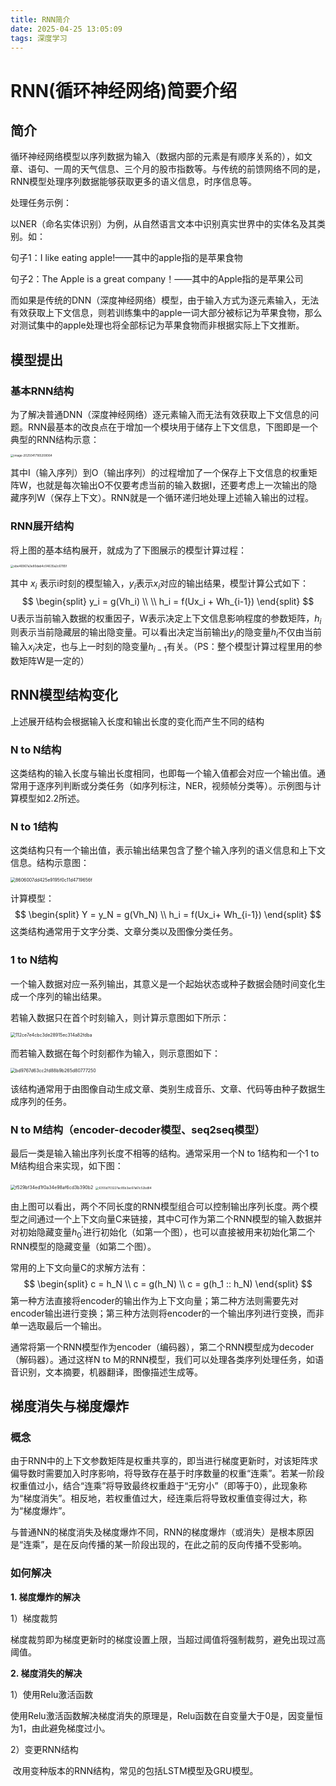```yaml
---
title: RNN简介
date: 2025-04-25 13:05:09
tags: 深度学习
---
```


# RNN(循环神经网络)简要介绍

## 简介

循环神经网络模型以序列数据为输入（数据内部的元素是有顺序关系的），如文章、语句、一周的天气信息、三个月的股市指数等。与传统的前馈网络不同的是，RNN模型处理序列数据能够获取更多的语义信息，时序信息等。

处理任务示例：

以NER（命名实体识别）为例，从自然语言文本中识别真实世界中的实体名及其类别。如：

句子1：I like eating apple!——其中的apple指的是苹果食物

句子2：The Apple is a great company！——其中的Apple指的是苹果公司

而如果是传统的DNN（深度神经网络）模型，由于输入方式为逐元素输入，无法有效获取上下文信息，则若训练集中的apple一词大部分被标记为苹果食物，那么对测试集中的apple处理也将全部标记为苹果食物而非根据实际上下文推断。

## 模型提出

### 基本RNN结构

为了解决普通DNN（深度神经网络）逐元素输入而无法有效获取上下文信息的问题。RNN最基本的改良点在于增加一个模块用于储存上下文信息，下图即是一个典型的RNN结构示意：

<img src="https://caimotu.top/Picgo/image-20250417165208064.png" alt="image-20250417165208064" style="zoom:33%;" />

其中I（输入序列）到O（输出序列）的过程增加了一个保存上下文信息的权重矩阵W，也就是每次输出O不仅要考虑当前的输入数据I，还要考虑上一次输出的隐藏序列W（保存上下文）。RNN就是一个循环递归地处理上述输入输出的过程。

### RNN展开结构

将上图的基本结构展开，就成为了下图展示的模型计算过程：

<img src="https://caimotu.top/Picgo/ebe46967a3e80dab4c04635a2c6785f.jpg" alt="ebe46967a3e80dab4c04635a2c6785f" style="zoom:33%;" />

其中 $x_i$ 表示i时刻的模型输入，$y_i$表示$x_i$对应的输出结果，模型计算公式如下：
$$
\begin{split}
y_i = g(Vh_i)
\\
\\
h_i = f(Ux_i + Wh_{i-1})
\end{split}
$$
U表示当前输入数据的权重因子，W表示决定上下文信息影响程度的参数矩阵，$h_i$则表示当前隐藏层的输出隐变量。可以看出决定当前输出$y_i$的隐变量$h_i$不仅由当前输入$x_i$决定，也与上一时刻的隐变量$h_{i-1}$有关。（PS：整个模型计算过程里用的参数矩阵W是一定的）

## RNN模型结构变化

上述展开结构会根据输入长度和输出长度的变化而产生不同的结构

### N to N结构

这类结构的输入长度与输出长度相同，也即每一个输入值都会对应一个输出值。通常用于逐序列判断或分类任务（如序列标注，NER，视频帧分类等）。示例图与计算模型如2.2所述。

### N to 1结构

这类结构只有一个输出值，表示输出结果包含了整个输入序列的语义信息和上下文信息。结构示意图：

<img src="https://caimotu.top/Picgo/8606007dd425e9195f0c11d4719656f.jpg" alt="8606007dd425e9195f0c11d4719656f" style="zoom: 50%;" />

计算模型：
$$
\begin{split}
Y = y_N = g(Vh_N)
\\
h_i = f(Ux_i+ Wh_{i-1})
\end{split}
$$
这类结构通常用于文字分类、文章分类以及图像分类任务。

###  1 to N结构

一个输入数据对应一系列输出，其意义是一个起始状态或种子数据会随时间变化生成一个序列的输出结果。

若输入数据只在首个时刻输入，则计算示意图如下所示：

<img src="https://caimotu.top/Picgo/112ce7e4cbc3de28915ec314a82fdba.jpg" alt="112ce7e4cbc3de28915ec314a82fdba" style="zoom:50%;" />

而若输入数据在每个时刻都作为输入，则示意图如下：

<img src="https://caimotu.top/Picgo/bd9767d63cc2fd88b9b265d80777250.jpg" alt="bd9767d63cc2fd88b9b265d80777250" style="zoom:50%;" />

该结构通常用于由图像自动生成文章、类别生成音乐、文章、代码等由种子数据生成序列的任务。

### N to M结构（encoder-decoder模型、seq2seq模型）

最后一类是输入输出序列长度不相等的结构。通常采用一个N to 1结构和一个1 to M结构组合来实现，如下图：

<img src="https://caimotu.top/Picgo/f529bf34ed1f0a34e98af6cd3b390b2.jpg" alt="f529bf34ed1f0a34e98af6cd3b390b2" style="zoom:50%;" />

<img src="https://caimotu.top/Picgo/6355d703227ac85b3ac67a61c52bd84.jpg" alt="6355d703227ac85b3ac67a61c52bd84" style="zoom: 33%;" />

由上图可以看出，两个不同长度的RNN模型组合可以控制输出序列长度。两个模型之间通过一个上下文向量C来链接，其中C可作为第二个RNN模型的输入数据并对初始隐藏变量$h_0^{'}$​进行初始化（如第一个图），也可以直接被用来初始化第二个RNN模型的隐藏变量（如第二个图）。

常用的上下文向量C的求解方法有：
$$
\begin{split}
c = h_N
\\
c = g(h_N)
\\
c = g(h_1 :: h_N)
\end{split}
$$
第一种方法直接将encoder的输出作为上下文向量；第二种方法则需要先对encoder输出进行变换；第三种方法则将encoder的一个输出序列进行变换，而非单一选取最后一个输出。

通常将第一个RNN模型作为encoder（编码器），第二个RNN模型成为decoder（解码器）。通过这样N to M的RNN模型，我们可以处理各类序列处理任务，如语音识别，文本摘要，机器翻译，图像描述生成等。

## 梯度消失与梯度爆炸

### 概念

由于RNN中的上下文参数矩阵是权重共享的，即当进行梯度更新时，对该矩阵求偏导数时需要加入时序影响，将导致存在基于时序数量的权重“连乘”。若某一阶段权重值过小，结合“连乘”将导致最终权重趋于“无穷小”（即等于0），此现象称为“梯度消失”。相反地，若权重值过大，经连乘后将导致权重值变得过大，称为“梯度爆炸”。

与普通NN的梯度消失及梯度爆炸不同，RNN的梯度爆炸（或消失）是根本原因是“连乘”，是在反向传播的某一阶段出现的，在此之前的反向传播不受影响。

### 如何解决

**1. 梯度爆炸的解决**

1）梯度裁剪

​    梯度裁剪即为梯度更新时的梯度设置上限，当超过阈值将强制裁剪，避免出现过高阈值。

**2. 梯度消失的解决**

1）使用Relu激活函数

​    使用Relu激活函数解决梯度消失的原理是，Relu函数在自变量大于0是，因变量恒为1，由此避免梯度过小。

2）变更RNN结构

​    改用变种版本的RNN结构，常见的包括LSTM模型及GRU模型。
